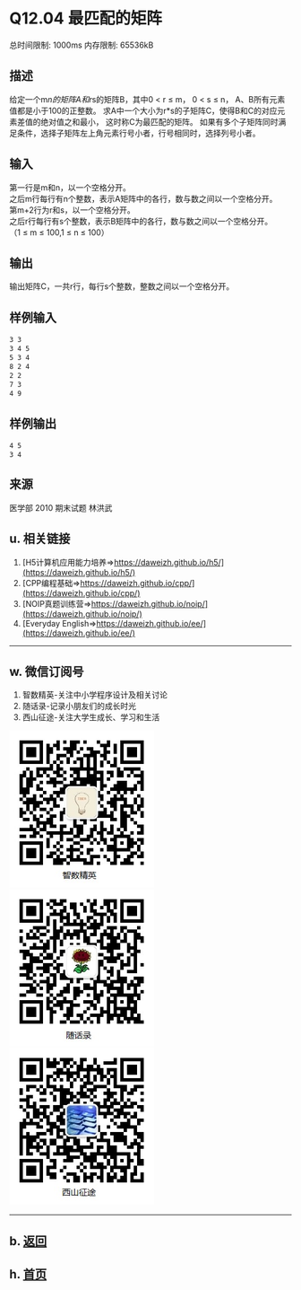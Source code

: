 # Q12.04 最匹配的矩阵

总时间限制: 1000ms 内存限制: 65536kB

## 描述

给定一个m*n的矩阵A和r*s的矩阵B，其中0 < r ≤ m， 0 < s ≤ n，
A、B所有元素值都是小于100的正整数。
求A中一个大小为r*s的子矩阵C，使得B和C的对应元素差值的绝对值之和最小，
这时称C为最匹配的矩阵。
如果有多个子矩阵同时满足条件，选择子矩阵左上角元素行号小者，行号相同时，选择列号小者。

## 输入

第一行是m和n，以一个空格分开。   
之后m行每行有n个整数，表示A矩阵中的各行，数与数之间以一个空格分开。   
第m+2行为r和s，以一个空格分开。   
之后r行每行有s个整数，表示B矩阵中的各行，数与数之间以一个空格分开。   
（1 ≤ m ≤ 100,1 ≤ n ≤ 100）

## 输出

输出矩阵C，一共r行，每行s个整数，整数之间以一个空格分开。

## 样例输入

    3 3
    3 4 5
    5 3 4
    8 2 4
    2 2
    7 3
    4 9

## 样例输出

    4 5 
    3 4 

## 来源

医学部 2010 期末试题 林洪武

## u. 相关链接

1. [H5计算机应用能力培养=>https://daweizh.github.io/h5/](https://daweizh.github.io/h5/)
2. [CPP编程基础=>https://daweizh.github.io/cpp/](https://daweizh.github.io/cpp/)
3. [NOIP真题训练营=>https://daweizh.github.io/noip/](https://daweizh.github.io/noip/)
4. [Everyday English=>https://daweizh.github.io/ee/](https://daweizh.github.io/ee/)

----------

## w. 微信订阅号

1. 智数精英-关注中小学程序设计及相关讨论
2. 随话录-记录小朋友们的成长时光
3. 西山征途-关注大学生成长、学习和生活

![欢迎关注“智数精英”订阅号](../../assets/me/img/idea8.jpg)
![欢迎关注“随话录”订阅号](../../assets/me/img/shl8.jpg)
![欢迎关注“西山征途”订阅号](../../assets/me/img/xszt8.jpg)

----------

## b. [返回](../)
    
## h. [首页](../../)

